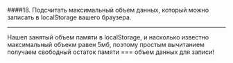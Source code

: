####18. Подсчитать максимальный объем данных, который можно записать в localStorage вашего браузера.

---

Нашел занятый объем памяти в localStorage, и насколько известно максимальный объекм равен 5мб, поэтому простым вычитанием получаем свободный остаток памяти === объем данных для записи!
